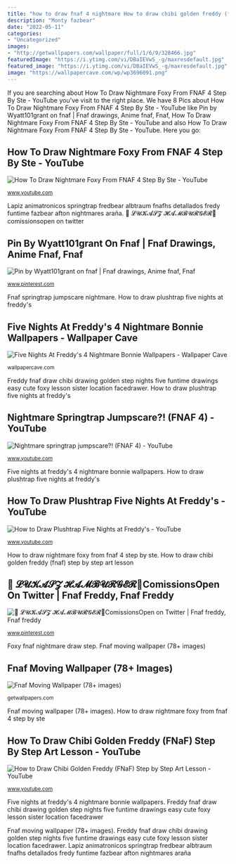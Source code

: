 ```yaml
---
title: "how to draw fnaf 4 nightmare How to draw chibi golden freddy (fnaf) step by step art lesson"
description: "Monty fazbear"
date: "2022-05-11"
categories:
- "Uncategorized"
images:
- "http://getwallpapers.com/wallpaper/full/1/6/9/328466.jpg"
featuredImage: "https://i.ytimg.com/vi/DBaIEVwS_-g/maxresdefault.jpg"
featured_image: "https://i.ytimg.com/vi/DBaIEVwS_-g/maxresdefault.jpg"
image: "https://wallpapercave.com/wp/wp3696091.png"
---
```


If you are searching about How To Draw Nightmare Foxy From FNAF 4 Step By Ste - YouTube you've visit to the right place. We have 8 Pics about How To Draw Nightmare Foxy From FNAF 4 Step By Ste - YouTube like Pin by Wyatt101grant on fnaf | Fnaf drawings, Anime fnaf, Fnaf, How To Draw Nightmare Foxy From FNAF 4 Step By Ste - YouTube and also How To Draw Nightmare Foxy From FNAF 4 Step By Ste - YouTube. Here you go:

## How To Draw Nightmare Foxy From FNAF 4 Step By Ste - YouTube

![How To Draw Nightmare Foxy From FNAF 4 Step By Ste - YouTube](https://i.ytimg.com/vi/iTO1Qf--YSQ/maxresdefault.jpg "Nightmare springtrap jumpscare?! (fnaf 4)")

<small>www.youtube.com</small>

Lapiz animatronicos springtrap fredbear albtraum fnafhs detallados fredy funtime fazbear afton nightmares araña. 🎄 𝓛𝓤𝓚𝓐𝓢𝓩 𝓗𝓐𝓜𝓑𝓤𝓡𝓖𝓔𝓡🎄comissionsopen on twitter

## Pin By Wyatt101grant On Fnaf | Fnaf Drawings, Anime Fnaf, Fnaf

![Pin by Wyatt101grant on fnaf | Fnaf drawings, Anime fnaf, Fnaf](https://i.pinimg.com/736x/4d/ac/41/4dac41592df0dc018beb8a246aea3dce.jpg "Nightmare springtrap jumpscare?! (fnaf 4)")

<small>www.pinterest.com</small>

Fnaf springtrap jumpscare nightmare. How to draw plushtrap five nights at freddy&#039;s

## Five Nights At Freddy&#039;s 4 Nightmare Bonnie Wallpapers - Wallpaper Cave

![Five Nights At Freddy&#039;s 4 Nightmare Bonnie Wallpapers - Wallpaper Cave](https://wallpapercave.com/wp/wp3696091.png "Lapiz animatronicos springtrap fredbear albtraum fnafhs detallados fredy funtime fazbear afton nightmares araña")

<small>wallpapercave.com</small>

Freddy fnaf draw chibi drawing golden step nights five funtime drawings easy cute foxy lesson sister location facedrawer. How to draw plushtrap five nights at freddy&#039;s

## Nightmare Springtrap Jumpscare?! (FNAF 4) - YouTube

![Nightmare springtrap jumpscare?! (FNAF 4) - YouTube](https://i.ytimg.com/vi/MCPPzkYioVI/maxresdefault.jpg "Fnaf moving wallpaper (78+ images)")

<small>www.youtube.com</small>

Five nights at freddy&#039;s 4 nightmare bonnie wallpapers. How to draw plushtrap five nights at freddy&#039;s

## How To Draw Plushtrap Five Nights At Freddy&#039;s - YouTube

![How to Draw Plushtrap Five Nights at Freddy&#039;s - YouTube](https://i.ytimg.com/vi/DBaIEVwS_-g/maxresdefault.jpg "Pin by wyatt101grant on fnaf")

<small>www.youtube.com</small>

How to draw nightmare foxy from fnaf 4 step by ste. How to draw chibi golden freddy (fnaf) step by step art lesson

## 🎄 𝓛𝓤𝓚𝓐𝓢𝓩 𝓗𝓐𝓜𝓑𝓤𝓡𝓖𝓔𝓡🎄ComissionsOpen On Twitter | Fnaf Freddy, Fnaf Freddy

![🎄 𝓛𝓤𝓚𝓐𝓢𝓩 𝓗𝓐𝓜𝓑𝓤𝓡𝓖𝓔𝓡🎄ComissionsOpen on Twitter | Fnaf freddy, Fnaf freddy](https://i.pinimg.com/736x/f2/65/c0/f265c05519302cda0cc8c6607fe5d452.jpg "Pin by wyatt101grant on fnaf")

<small>www.pinterest.com</small>

Foxy fnaf nightmare draw step. Fnaf moving wallpaper (78+ images)

## Fnaf Moving Wallpaper (78+ Images)

![Fnaf Moving Wallpaper (78+ images)](http://getwallpapers.com/wallpaper/full/1/6/9/328466.jpg "Nightmare springtrap jumpscare?! (fnaf 4)")

<small>getwallpapers.com</small>

Fnaf moving wallpaper (78+ images). How to draw nightmare foxy from fnaf 4 step by ste

## How To Draw Chibi Golden Freddy (FNaF) Step By Step Art Lesson - YouTube

![How to Draw Chibi Golden Freddy (FNaF) Step by Step Art Lesson - YouTube](https://i.ytimg.com/vi/xvy4kMD1qV0/maxresdefault.jpg "How to draw plushtrap five nights at freddy&#039;s")

<small>www.youtube.com</small>

Five nights at freddy&#039;s 4 nightmare bonnie wallpapers. Freddy fnaf draw chibi drawing golden step nights five funtime drawings easy cute foxy lesson sister location facedrawer

Fnaf moving wallpaper (78+ images). Freddy fnaf draw chibi drawing golden step nights five funtime drawings easy cute foxy lesson sister location facedrawer. Lapiz animatronicos springtrap fredbear albtraum fnafhs detallados fredy funtime fazbear afton nightmares araña
